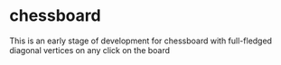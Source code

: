# chessboard
This is an early stage of development for chessboard with full-fledged diagonal vertices on any click on the board
